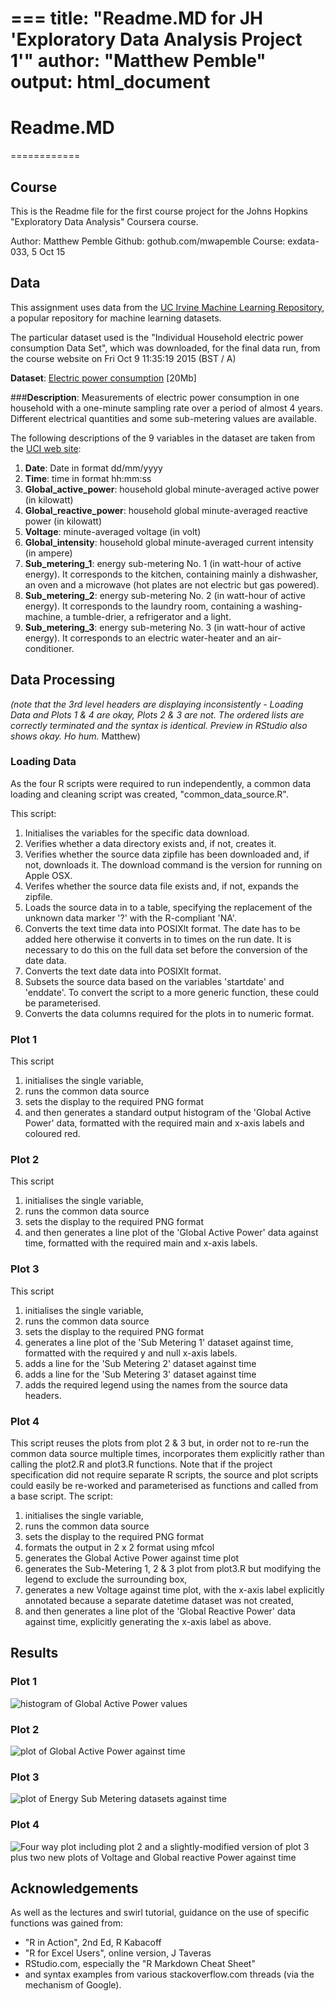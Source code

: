 ===
title: "Readme.MD for JH 'Exploratory Data Analysis Project 1'"
author: "Matthew Pemble"
output: html_document
===

# Readme.MD
============
## Course
This is the Readme file for the first course project
for the Johns Hopkins "Exploratory Data Analysis"
Coursera course.

Author: Matthew Pemble
Github: gothub.com/mwapemble
Course: exdata-033, 5 Oct 15

## Data
This assignment uses data from
the <a href="http://archive.ics.uci.edu/ml/">UC Irvine Machine
Learning Repository</a>, a popular repository for machine learning
datasets. 

The particular dataset used is the "Individual Household electric power consumption Data Set", which was downloaded, for the final data run, 
from the course website on Fri Oct  9 11:35:19 2015 (BST / A)

<b>Dataset</b>: <a href="https://d396qusza40orc.cloudfront.net/exdata%2Fdata%2Fhousehold_power_consumption.zip">Electric power consumption</a> [20Mb]

###<b>Description</b>: 
Measurements of electric power consumption in
one household with a one-minute sampling rate over a period of almost
4 years. Different electrical quantities and some sub-metering values
are available.


The following descriptions of the 9 variables in the dataset are taken
from
the <a href="https://archive.ics.uci.edu/ml/datasets/Individual+household+electric+power+consumption">UCI
web site</a>:

<ol>
<li><b>Date</b>: Date in format dd/mm/yyyy </li>
<li><b>Time</b>: time in format hh:mm:ss </li>
<li><b>Global_active_power</b>: household global minute-averaged active power (in kilowatt) </li>
<li><b>Global_reactive_power</b>: household global minute-averaged reactive power (in kilowatt) </li>
<li><b>Voltage</b>: minute-averaged voltage (in volt) </li>
<li><b>Global_intensity</b>: household global minute-averaged current intensity (in ampere) </li>
<li><b>Sub_metering_1</b>: energy sub-metering No. 1 (in watt-hour of active energy). It corresponds to the kitchen, containing mainly a dishwasher, an oven and a microwave (hot plates are not electric but gas powered). </li>
<li><b>Sub_metering_2</b>: energy sub-metering No. 2 (in watt-hour of active energy). It corresponds to the laundry room, containing a washing-machine, a tumble-drier, a refrigerator and a light. </li>
<li><b>Sub_metering_3</b>: energy sub-metering No. 3 (in watt-hour of active energy). It corresponds to an electric water-heater and an air-conditioner.</li>
</ol>

## Data Processing
_(note that the 3rd level headers are displaying inconsistently - Loading Data and Plots 1 & 4 are okay, Plots 2 & 3 are not. The ordered lists are correctly terminated and the syntax is identical. Preview in RStudio also shows okay. Ho hum._ Matthew)

### Loading Data
As the four R scripts were required to run independently, a common data loading and cleaning script was created, "common_data_source.R".

This script:
<ol>
<li>Initialises the variables for the specific data download.</li>
<li>Verifies whether a data directory exists and, if not, creates it.</li>
<li>Verifies whether the source data zipfile has been downloaded and, if not, downloads it. The download command is the version for running on Apple OSX.</li>
<li>Verifes whether the source data file exists and, if not, expands the zipfile.</li>
<li>Loads the source data in to a table, specifying the replacement of the unknown data marker '?' with the R-compliant 'NA'.</li>
<li>Converts the text time data into POSIXlt format. The date has to be added here otherwise it converts in to times on the run date. It is necessary to do this on the full data set before the conversion of the date data.</li>
<li>Converts the text date data into POSIXlt format.</li>
<li>Subsets the source data based on the variables 'startdate' and 'enddate'. To convert the script to a more generic function, these could be parameterised.</li>
<li>Converts the data columns required for the plots in to numeric format.</li>
</ol>

### Plot 1
This script 
<ol>
<li>initialises the single variable,</li>
<li>runs the common data source</li>
<li>sets the display to the required PNG format</li>
<li>and then generates a standard output histogram of the 'Global Active Power' data, formatted with the required main and x-axis labels and coloured red.</li></ol>

### Plot 2
This script 
<ol>
<li>initialises the single variable,</li>
<li>runs the common data source</li>
<li>sets the display to the required PNG format</li>
<li>and then generates a line plot of the 'Global Active Power' data against time, formatted with the required main and x-axis labels.</li></ol>

### Plot 3
This script 
<ol>
<li>initialises the single variable,</li>
<li>runs the common data source</li>
<li>sets the display to the required PNG format</li>
<li>generates a line plot of the 'Sub Metering 1' dataset against time, formatted with the required y and null x-axis labels.</li>
<li>adds a line for the 'Sub Metering 2' dataset against time</li>
<li>adds a line for the 'Sub Metering 3' dataset against time</li>
<li>adds the required legend using the names from the source data headers.</li>
</ol>

### Plot 4
This script reuses the plots from plot 2 & 3 but, in order not to re-run the common data source multiple times, incorporates them explicitly rather than calling the plot2.R and plot3.R functions.
Note that if the project specification did not require separate R scripts, the source and plot scripts could easily be re-worked and parameterised as functions and called from a base script.
The script:
<ol>
<li>initialises the single variable,</li>
<li>runs the common data source</li>
<li>sets the display to the required PNG format</li>
<li>formats the output in 2 x 2 format using mfcol</li>
<li>generates the Global Active Power against time plot</li>
<li>generates the Sub-Metering 1, 2 & 3 plot from plot3.R but modifying the legend to exclude the surrounding box,
<li>generates a new Voltage against time plot, with the x-axis label explicitly annotated because a separate datetime dataset was not created,</li>
<li>and then generates a line plot of the 'Global Reactive Power' data against time, explicitly generating the x-axis label as above.</li></ol>

## Results

### Plot 1
![histogram of Global Active Power values](plot1.png) 

### Plot 2
![plot of Global Active Power against time](plot2.png) 

### Plot 3
![plot of Energy Sub Metering datasets against time](plot3.png) 

### Plot 4
![Four way plot including plot 2 and a slightly-modified version of plot 3 plus two new plots of Voltage and Global reactive Power against time](plot4.png)

## Acknowledgements
As well as the lectures and swirl tutorial, guidance on the use of specific functions was gained from:
<ul>
<li>"R in Action", 2nd Ed, R Kabacoff</li>
<li>"R for Excel Users", online version, J Taveras</li>
<li>RStudio.com, especially the "R Markdown Cheat Sheet"</li>
<li>and syntax examples from various stackoverflow.com threads (via the mechanism of Google).</li></ul>


